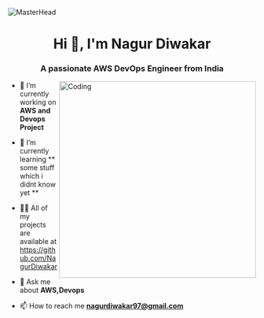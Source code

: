 ![MasterHead](https://ibagroupit.com/wp-content/uploads/2020/05/banner_1300-357_devops.png)
<h1 align="center">Hi 👋, I'm Nagur Diwakar</h1>
<h3 align="center">A passionate AWS DevOps Engineer from India</h3>
<img align="right" alt="Coding" width="400" src="https://cdn.dribbble.com/users/1162077/screenshots/3848914/programmer.gif">


- 🔭 I’m currently working on **AWS and Devops Project**

- 🌱 I’m currently learning ** some stuff which i didnt know yet **

- 👨‍💻 All of my projects are available at https://github.com/NagurDiwakar

- 💬 Ask me about **AWS,Devops**

- 📫 How to reach me **nagurdiwakar97@gmail.com**


